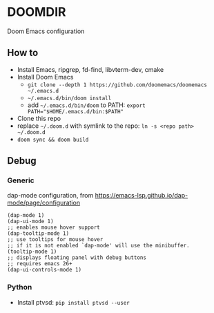 # DOOMDIR
Doom Emacs configuration

## How to
- Install Emacs, ripgrep, fd-find, libvterm-dev, cmake
- Install Doom Emacs
  - `git clone --depth 1 https://github.com/doomemacs/doomemacs ~/.emacs.d`
  - `~/.emacs.d/bin/doom install`
  - add `~/.emacs.d/bin/doom` to PATH: `export PATH="$HOME/.emacs.d/bin:$PATH"`
- Clone this repo
- replace `~/.doom.d` with symlink to the repo: `ln -s <repo path> ~/.doom.d`
- `doom sync && doom build`

## Debug
### Generic
dap-mode configuration, from <https://emacs-lsp.github.io/dap-mode/page/configuration>
``` emacs-lisp
(dap-mode 1)
(dap-ui-mode 1)
;; enables mouse hover support
(dap-tooltip-mode 1)
;; use tooltips for mouse hover
;; if it is not enabled `dap-mode' will use the minibuffer.
(tooltip-mode 1)
;; displays floating panel with debug buttons
;; requires emacs 26+
(dap-ui-controls-mode 1)
```

### Python
- Install ptvsd: `pip install ptvsd --user`
